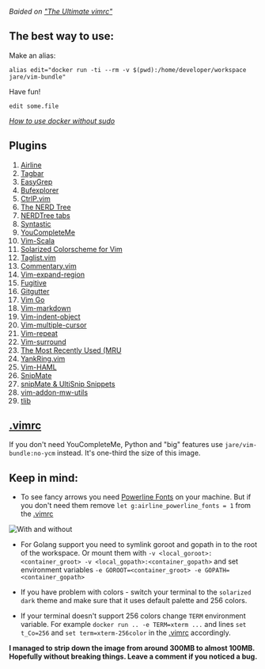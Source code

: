 *Baided on ["The Ultimate vimrc"](https://github.com/amix/vimrc)*

**The best way to use:**  
--------------------

Make an alias:  

```
alias edit="docker run -ti --rm -v $(pwd):/home/developer/workspace jare/vim-bundle"
```

Have fun!  

```
edit some.file
```

*[How to use docker without sudo](http://askubuntu.com/questions/477551/how-can-i-use-docker-without-sudo)*

**Plugins**  
------------
1. [Airline](https://github.com/bling/vim-airline)     
2. [Tagbar](https://github.com/majutsushi/tagbar)    
3. [EasyGrep](https://github.com/vim-scripts/EasyGrep)      
4. [Bufexplorer](https://github.com/jlanzarotta/bufexplorer)      
5. [CtrlP.vim](https://github.com/kien/ctrlp.vim)     
6. [The NERD Tree](https://github.com/scrooloose/nerdtree)      
7. [NERDTree tabs](https://github.com/jistr/vim-nerdtree-tabs)       
8. [Syntastic](https://github.com/scrooloose/syntastic)
9. [YouCompleteMe](https://github.com/Valloric/YouCompleteMe)
10. [Vim-Scala](https://github.com/derekwyatt/vim-scala)   
11. [Solarized Colorscheme for Vim](https://github.com/altercation/vim-colors-solarized)       
12. [Taglist.vim](https://github.com/vim-scripts/taglist.vim)      
13. [Commentary.vim](https://github.com/tpope/vim-commentary)      
14. [Vim-expand-region](https://github.com/terryma/vim-expand-region)     
15. [Fugitive](https://github.com/tpope/vim-fugitive)      
16. [Gitgutter](https://github.com/airblade/vim-gitgutter)      
17. [Vim Go](https://github.com/fatih/vim-go)    
18. [Vim-markdown](https://github.com/plasticboy/vim-markdown)    
19. [Vim-indent-object](https://github.com/michaeljsmith/vim-indent-object)       
20. [Vim-multiple-cursor](https://github.com/terryma/vim-multiple-cursors)       
21. [Vim-repeat](https://github.com/tpope/vim-repeat)      
22. [Vim-surround](https://github.com/tpope/vim-surround)      
23. [The Most Recently Used (MRU](https://github.com/vim-scripts/mru.vim)      
24. [YankRing.vim](https://github.com/vim-scripts/YankRing.vim)      
25. [Vim-HAML](https://github.com/tpope/vim-haml)       
26. [SnipMate](https://github.com/garbas/vim-snipmate)       
27. [snipMate & UltiSnip Snippets](https://github.com/honza/vim-snippets)      
28. [vim-addon-mw-utils](https://github.com/marcweber/vim-addon-mw-utils)     
29. [tlib](https://github.com/tomtom/tlib_vim)      

**[.vimrc](https://github.com/JAremko/alpine-vim/blob/master/.vimrc)** 
------------------------------------------------------------------------
    

If you don't need YouCompleteMe, Python and "big" features use `jare/vim-bundle:no-ycm` instead. It's one-third the size of this image.

Keep in mind:
------------

* To see fancy arrows you need [Powerline Fonts](http://askubuntu.com/questions/283908/how-can-i-install-and-use-powerline-plugin) on your machine. But if you don't need them remove `let g:airline_powerline_fonts = 1` from the
[.vimrc](https://github.com/JAremko/alpine-vim/blob/master/.vimrc)   

![With and without](http://i.imgur.com/yRWBFgn.jpg)   

* For Golang support you need to symlink goroot and gopath in to the root of the workspace. Or mount them with `-v <local_goroot>:<container_groot> -v <local_gopath>:<container_gopath>` and set environment variables `-e GOROOT=<container_groot> -e GOPATH=<container_gopath>`

* If you have problem with colors - switch your terminal to the `solarized dark` theme and make sure that it uses default palette and  256 colors.

* If your terminal doesn't support 256 colors change `TERM` environment variable. For example `docker run .. -e TERM=xterm ...` and lines `set t_Co=256` and
`set term=xterm-256color` in the [.vimrc](https://github.com/JAremko/alpine-vim/blob/master/.vimrc)  accordingly.

**I managed to strip down the image from around 300MB to almost 100MB. Hopefully without breaking things. Leave a comment if you noticed a bug.**
